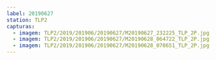 ```yaml
---
label: 20190627
station: TLP2
capturas:
  - imagem: TLP2/2019/201906/20190627/M20190627_232225_TLP_2P.jpg
  - imagem: TLP2/2019/201906/20190627/M20190628_064722_TLP_2P.jpg
  - imagem: TLP2/2019/201906/20190627/M20190628_070651_TLP_2P.jpg
---
```

